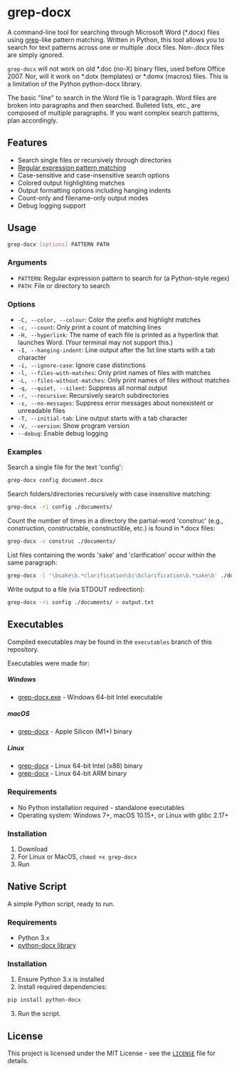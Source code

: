 # grep-docx

A command-line tool for searching through Microsoft Word (*.docx) files using [grep](https://en.wikipedia.org/wiki/Grep)-like pattern matching. Written in Python, this tool allows you to search for text patterns across one or multiple .docx files.  Non-.docx files are simply ignored.

`grep-docx` will not work on old *.doc (no-X) binary files, used before Office 2007.  Nor, will it work on *.dotx (templates) or *.domx (macros) files.  This is a limitation of the Python python-docx library.

The basic "line" to search in the Word file is 1 paragraph.  Word files are broken into paragraphs and then searched.  Bulleted lists, etc., are composed of multiple paragraphs.  If you want complex search patterns, plan accordingly.

## Features

* Search single files or recursively through directories
* [Regular expression pattern matching](https://www.regexone.com/)
* Case-sensitive and case-insensitive search options
* Colored output highlighting matches
* Output formatting options including hanging indents
* Count-only and filename-only output modes
* Debug logging support

## Usage

``` bash
grep-docx [options] PATTERN PATH
```

### Arguments

* `PATTERN`: Regular expression pattern to search for (a Python-style regex)
* `PATH`: File or directory to search

### Options

* `-C, --color, --colour`: Color the prefix and highlight matches
* `-c, --count`: Only print a count of matching lines
* `-H, --hyperlink`: The name of each file is printed as a hyperlink that launches Word. (Your terminal may not support this.)
* `-I, --hanging-indent`: Line output after the 1st line starts with a tab character
* `-i, --ignore-case`: Ignore case distinctions
* `-l, --files-with-matches`: Only print names of files with matches
* `-L, --files-without-matches`: Only print names of files without matches
* `-q, --quiet, --silent`: Suppress all normal output
* `-r, --recursive`: Recursively search subdirectories
* `-s, --no-messages`: Suppress error messages about nonexistent or unreadable files
* `-T, --initial-tab`: Line output starts with a tab character
* `-V, --version`: Show program version
* `--debug`: Enable debug logging

### Examples

Search a single file for the text 'config':

``` bash
grep-docx config document.docx
```

Search folders/directories recursively with case insensitive matching:

``` bash
grep-docx -ri config ./documents/
```

Count the number of times in a directory the partial-word 'construc' (e.g., construction, constructable, constructible, etc.) is found in *.docx files:

``` bash
grep-docx -c construc ./documents/
```

List files containing the words 'sake' and 'clarification' occur within the same paragraph:

``` bash
grep-docx -l '\bsake\b.*clarification\b|\bclarification\b.*sake\b' ./documents/
```

Write output to a file (via STDOUT redirection):

``` bash
grep-docx -ri config ./documents/ > output.txt
```

## Executables

Compiled executables may be found in the `executables` branch of this repository.

Executables were made for:

##### Windows

* [grep-docx.exe](https://github.com/zorbaTheRainy/grep-docx/raw/refs/tags/v1.0.0/executables/Windows/grep-docx.exe) \- Windows 64\-bit Intel executable

##### macOS

* [grep-docx](https://github.com/zorbaTheRainy/grep-docx/raw/refs/tags/v1.0.0/executables/MacOS/grep-docx) \- Apple Silicon \(M1\+\) binary

##### Linux

* [grep-docx](https://github.com/zorbaTheRainy/grep-docx/raw/refs/tags/v1.0.0/executables/Linux/x86/grep-docx) \- Linux 64\-bit Intel \(x86\) binary
* [grep-docx](https://github.com/zorbaTheRainy/grep-docx/raw/refs/tags/v1.0.0/executables/Linux/ARM/grep-docx) \- Linux 64\-bit ARM binary

### Requirements

* No Python installation required - standalone executables
* Operating system: Windows 7+, macOS 10.15+, or Linux with glibc 2.17+

### Installation

1. Download
2. For Linux or MacOS, `chmod +x grep-docx`
3. Run

## Native Script

A simple Python script, ready to run.

### Requirements

* Python 3.x
* [python-docx library](https://github.com/python-openxml/python-docx)

### Installation

1. Ensure Python 3.x is installed
2. Install required dependencies:

``` bash
pip install python-docx
```

3. Run the script.

## License

This project is licensed under the MIT License - see the [`LICENSE`](LICENSE) file for details.